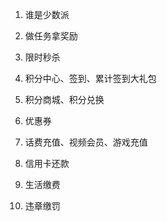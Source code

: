1. 谁是少数派

1. 做任务拿奖励

1. 限时秒杀

1. 积分中心、签到、累计签到大礼包

1. 积分商城、积分兑换

1. 优惠券

1. 话费充值、视频会员、游戏充值

1. 信用卡还款

1. 生活缴费

1. 违章缴罚

